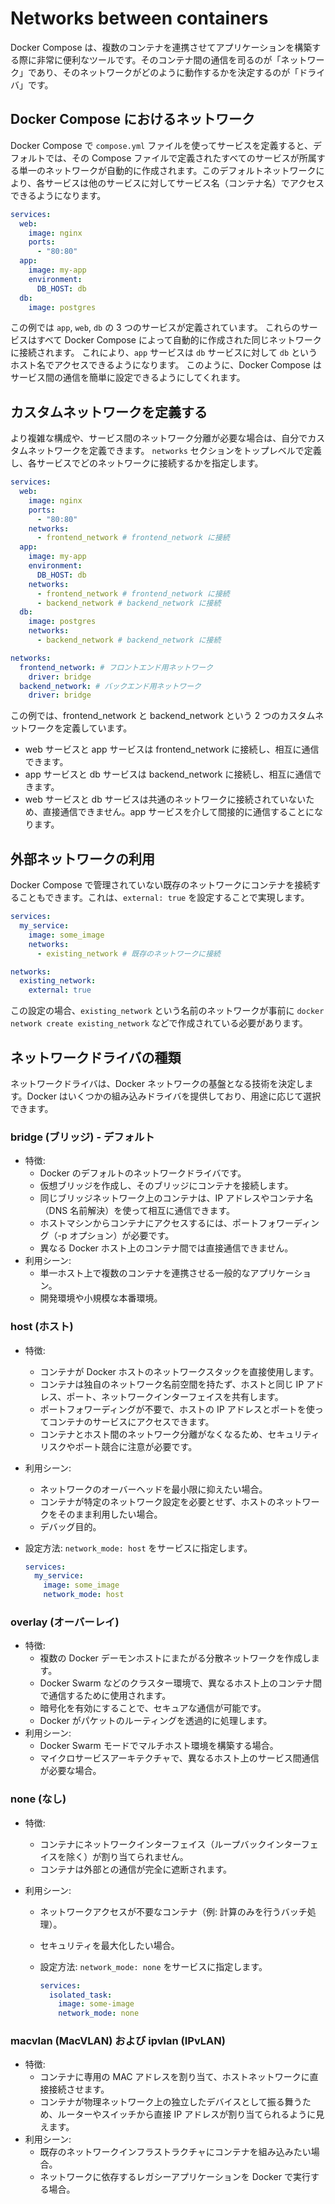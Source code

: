 # Networks between containers

Docker Compose は、複数のコンテナを連携させてアプリケーションを構築する際に非常に便利なツールです。そのコンテナ間の通信を司るのが「ネットワーク」であり、そのネットワークがどのように動作するかを決定するのが「ドライバ」です。

## Docker Compose におけるネットワーク

Docker Compose で `compose.yml` ファイルを使ってサービスを定義すると、デフォルトでは、その Compose ファイルで定義されたすべてのサービスが所属する単一のネットワークが自動的に作成されます。このデフォルトネットワークにより、各サービスは他のサービスに対してサービス名（コンテナ名）でアクセスできるようになります。

```yaml
services:
  web:
    image: nginx
    ports:
      - "80:80"
  app:
    image: my-app
    environment:
      DB_HOST: db
  db:
    image: postgres
```

この例では `app`, `web`, `db` の 3 つのサービスが定義されています。
これらのサービスはすべて Docker Compose によって自動的に作成された同じネットワークに接続されます。
これにより、`app` サービスは `db` サービスに対して `db` というホスト名でアクセスできるようになります。
このように、Docker Compose はサービス間の通信を簡単に設定できるようにしてくれます。

## カスタムネットワークを定義する

より複雑な構成や、サービス間のネットワーク分離が必要な場合は、自分でカスタムネットワークを定義できます。 `networks` セクションをトップレベルで定義し、各サービスでどのネットワークに接続するかを指定します。

```yaml
services:
  web:
    image: nginx
    ports:
      - "80:80"
    networks:
      - frontend_network # frontend_network に接続
  app:
    image: my-app
    environment:
      DB_HOST: db
    networks:
      - frontend_network # frontend_network に接続
      - backend_network # backend_network に接続
  db:
    image: postgres
    networks:
      - backend_network # backend_network に接続

networks:
  frontend_network: # フロントエンド用ネットワーク
    driver: bridge
  backend_network: # バックエンド用ネットワーク
    driver: bridge
```

この例では、frontend_network と backend_network という 2 つのカスタムネットワークを定義しています。

- web サービスと app サービスは frontend_network に接続し、相互に通信できます。
- app サービスと db サービスは backend_network に接続し、相互に通信できます。
- web サービスと db サービスは共通のネットワークに接続されていないため、直接通信できません。app サービスを介して間接的に通信することになります。

## 外部ネットワークの利用

Docker Compose で管理されていない既存のネットワークにコンテナを接続することもできます。これは、`external: true` を設定することで実現します。

```yaml
services:
  my_service:
    image: some_image
    networks:
      - existing_network # 既存のネットワークに接続

networks:
  existing_network:
    external: true
```

この設定の場合、`existing_network` という名前のネットワークが事前に `docker network create existing_network` などで作成されている必要があります。

## ネットワークドライバの種類

ネットワークドライバは、Docker ネットワークの基盤となる技術を決定します。Docker はいくつかの組み込みドライバを提供しており、用途に応じて選択できます。

### bridge (ブリッジ) - デフォルト

- 特徴:
  - Docker のデフォルトのネットワークドライバです。
  - 仮想ブリッジを作成し、そのブリッジにコンテナを接続します。
  - 同じブリッジネットワーク上のコンテナは、IP アドレスやコンテナ名（DNS 名前解決）を使って相互に通信できます。
  - ホストマシンからコンテナにアクセスするには、ポートフォワーディング（-p オプション）が必要です。
  - 異なる Docker ホスト上のコンテナ間では直接通信できません。
- 利用シーン:
  - 単一ホスト上で複数のコンテナを連携させる一般的なアプリケーション。
  - 開発環境や小規模な本番環境。

### host (ホスト)

- 特徴:
  - コンテナが Docker ホストのネットワークスタックを直接使用します。
  - コンテナは独自のネットワーク名前空間を持たず、ホストと同じ IP アドレス、ポート、ネットワークインターフェイスを共有します。
  - ポートフォワーディングが不要で、ホストの IP アドレスとポートを使ってコンテナのサービスにアクセスできます。
  - コンテナとホスト間のネットワーク分離がなくなるため、セキュリティリスクやポート競合に注意が必要です。
- 利用シーン:
  - ネットワークのオーバーヘッドを最小限に抑えたい場合。
  - コンテナが特定のネットワーク設定を必要とせず、ホストのネットワークをそのまま利用したい場合。
  - デバッグ目的。
- 設定方法: `network_mode: host` をサービスに指定します。

  ```yaml
  services:
    my_service:
      image: some_image
      network_mode: host
  ```

### overlay (オーバーレイ)

- 特徴:
  - 複数の Docker デーモンホストにまたがる分散ネットワークを作成します。
  - Docker Swarm などのクラスター環境で、異なるホスト上のコンテナ間で通信するために使用されます。
  - 暗号化を有効にすることで、セキュアな通信が可能です。
  - Docker がパケットのルーティングを透過的に処理します。
- 利用シーン:
  - Docker Swarm モードでマルチホスト環境を構築する場合。
  - マイクロサービスアーキテクチャで、異なるホスト上のサービス間通信が必要な場合。

### none (なし)

- 特徴:
  - コンテナにネットワークインターフェイス（ループバックインターフェイスを除く）が割り当てられません。
  - コンテナは外部との通信が完全に遮断されます。
- 利用シーン:

  - ネットワークアクセスが不要なコンテナ（例: 計算のみを行うバッチ処理）。
  - セキュリティを最大化したい場合。
  - 設定方法: `network_mode: none` をサービスに指定します。

    ```yaml
    services:
      isolated_task:
        image: some-image
        network_mode: none
    ```

### macvlan (MacVLAN) および ipvlan (IPvLAN)

- 特徴:
  - コンテナに専用の MAC アドレスを割り当て、ホストネットワークに直接接続させます。
  - コンテナが物理ネットワーク上の独立したデバイスとして振る舞うため、ルーターやスイッチから直接 IP アドレスが割り当てられるように見えます。
- 利用シーン:
  - 既存のネットワークインフラストラクチャにコンテナを組み込みたい場合。
  - ネットワークに依存するレガシーアプリケーションを Docker で実行する場合。
